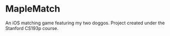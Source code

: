 # MapleMatch
An iOS matching game featuring my two doggos. Project created under the Stanford CS193p course.
